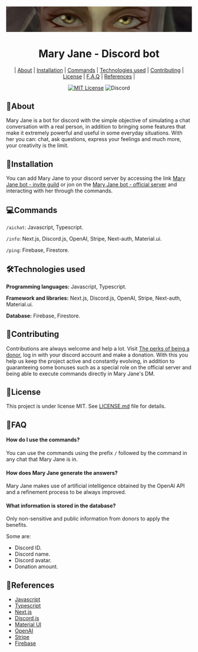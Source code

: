 

<div align="center">


![Mary Jane bot](https://github.com/MoonDusk1996/assets/blob/main/mary-jane-discord-bot/cover.gif) 
    
 
# Mary Jane - Discord bot
    
    
| [About](#about)
    |
[Installation](#installation)
    |
[Commands](#commands)
    |
[Technologies used](#technologies-used)
    |
[Contributing](#contributing)
    |
[License](#license)
    |
[F.A.Q](#faq)
    |
[References](#references)
    |    

    
    
</div>

<div align="center">
    
[![MIT License](https://img.shields.io/badge/License-MIT-green.svg)](https://choosealicense.com/licenses/mit/)
![Discord](https://img.shields.io/discord/866109574905069608)
    

    
</div>




## 📝About
Mary Jane is a bot for discord with the simple objective of simulating a chat conversation with a real person, in addition to bringing some features that make it extremely powerful and useful in some everyday situations.
With her you can: chat, ask questions, express your feelings and much more, your creativity is the limit.

## 💾Installation
You can add Mary Jane to your discord server by accessing the link [Mary Jane bot - invite guild](https://discord.com/api/oauth2/authorize?client_id=990769238841118740&permissions=0&redirect_uri=https%3A%2F%2Fmary-jane-website.vercel.app%2Fapi%2Fauth%2Fcallback%2Fdiscord&response_type=code&scope=applications.commands%20identify%20bot) or jon on the [Mary Jane bot - official server](https://discord.com/invite/AGfxJKmbKf) and interacting with her through the commands.



## 💻Commands

`/aichat`: Javascript, Typescript.

`/info`: Next.js, Discord.js, OpenAI, Stripe, Next-auth, Material.ui.

`/ping`: Firebase, Firestore.
    
## 🛠Technologies used

**Programming languages:** Javascript, Typescript.

**Framework and libraries:** Next.js, Discord.js, OpenAI, Stripe, Next-auth, Material.ui.

**Database:** Firebase, Firestore.


## 💖Contributing

Contributions are always welcome and help a lot.
Visit [The perks of being a donor](https://vercel.com/moondusk1996/mary-jane-website), log in with your discord account and make a donation. With this you help us keep the project active and constantly evolving, in addition to guaranteeing some bonuses such as a special role on the official server and being able to execute commands directly in Mary Jane's DM.


## 📄License
This project is under license MIT. See [LICENSE.md](https://choosealicense.com/licenses/mit/) file for details.



## 🙋FAQ

#### How do I use the commands?

You can use the commands using the prefix `/`  followed by the command in any chat that Mary Jane is in.


#### How does Mary Jane generate the answers?

Mary Jane makes use of artificial intelligence obtained by the OpenAI API and a refinement process to be always improved.


#### What information is stored in the database?

Only non-sensitive and public information from donors to apply the benefits.

Some are:
- Discord ID.
- Discord name.
- Discord avatar.
- Donation amount.


## 🔎References
 - [Javascript](https://developer.mozilla.org/en-US/docs/Web/javascript/)
 - [Typescript](https://www.typescriptlang.org/)
 - [Next.js](https://nextjs.org/)
 - [Discord.js](https://discord.js.org/)
 - [Material UI](https://mui.com/)
 - [OpenAI](https://openai.com/)
 - [Stripe](https://stripe.com/br)
 - [Firebase](https://firebase.google.com/)
